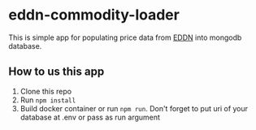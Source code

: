# eddn-commodity-loader

This is simple app for populating price data from [EDDN](https://github.com/EDCD/EDDN) into mongodb database.

<a name="usage"></a>
## How to us this app
  1. Clone this repo
  2. Run ```npm install```
  3. Build docker container or run ```npm run```. Don't forget to put uri of your database at .env or pass as run argument
